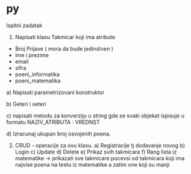 # py

Ispitni zadatak

1. Napisati klasu Takmicar koji ima atribute 
- Broj Prijave ( mora da bude jedinstven )
- Ime i prezime
- email
- sifra
- poeni_informatika
- poeni_matematika

a) Napisati parametrizovani konstruktor 

b) Geteri i seteri 

c) napisati metodu za konverziju u string gde se svaki objekat ispisuje u formatu 
NAZIV_ATRIBUTA : VREDNST

d) Izracunaj ukupan broj osvojenih poena.

2. CRUD - operacije za ovu klasu.
    a) Registracije tj dodavanje novog
    b) Login 
    c) Update
    d) Delete
    e) Prikaz svih takmicara 
    f) Rang lista iz matematike  -> prikazati sve takmicare pocevsi od takmicara koji ima najvise poena na testu iz matematike a zatim one koji su manji
